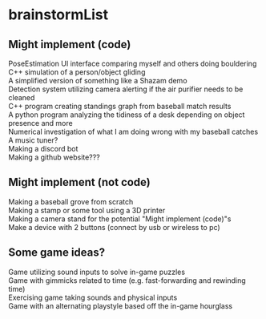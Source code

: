 # brainstormList
## Might implement (code)
PoseEstimation UI interface comparing myself and others doing bouldering <br>
C++ simulation of a person/object gliding <br>
A simplified version of something like a Shazam demo <br>
Detection system utilizing camera alerting if the air purifier needs to be cleaned <br>
C++ program creating standings graph from baseball match results <br>
A python program analyzing the tidiness of a desk depending on object presence and more <br>
Numerical investigation of what I am doing wrong with my baseball catches <br>
A music tuner? <br>
Making a discord bot <br>
Making a github website??? <br>


## Might implement (not code)
Making a baseball grove from scratch <br>
Making a stamp or some tool using a 3D printer <br>
Making a camera stand for the potential "Might implement (code)"s <br>
Make a device with 2 buttons (connect by usb or wireless to pc) <br>

## Some game ideas?
Game utilizing sound inputs to solve in-game puzzles <br>
Game with gimmicks related to time (e.g. fast-forwarding and rewinding time) <br>
Exercising game taking sounds and physical inputs <br>
Game with an alternating playstyle based off the in-game hourglass <br>
